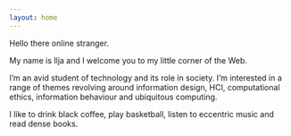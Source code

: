 ```yaml
---
layout: home
---
```

Hello there online stranger.

My name is Ilja and I welcome you to my little corner of the Web.

I’m an avid student of technology and its role in society. I’m interested in a range of themes revolving around information design, HCI, computational ethics, information behaviour and ubiquitous computing.

I like to drink black coffee, play basketball, listen to eccentric music and read dense books.
